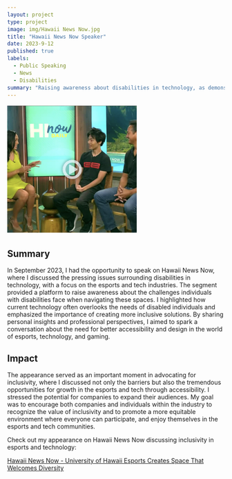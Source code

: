 ```yaml
---
layout: project
type: project
image: img/Hawaii News Now.jpg
title: "Hawaii News Now Speaker"
date: 2023-9-12
published: true
labels:
  - Public Speaking
  - News
  - Disabilities
summary: "Raising awareness about disabilities in technology, as demonstrated by appearance as a speaker on Hawaii News Now."
---
```


<div class="d-flex justify-content-center">
    <img class="img-fluid" src="../projects/NewsSpeaker.png" style="width: 300px; height: 300px; object-fit: cover;">
</div>


## Summary
In September 2023, I had the opportunity to speak on Hawaii News Now, where I discussed the pressing issues surrounding disabilities in technology, with a focus on the esports and tech industries. The segment provided a platform to raise awareness about the challenges individuals with disabilities face when navigating these spaces. I highlighted how current technology often overlooks the needs of disabled individuals and emphasized the importance of creating more inclusive solutions. By sharing personal insights and professional perspectives, I aimed to spark a conversation about the need for better accessibility and design in the world of esports, technology, and gaming.

## Impact 
The appearance served as an important moment in advocating for inclusivity, where I discussed not only the barriers but also the tremendous opportunities for growth in the esports and tech through accessibility. I stressed the potential for companies to expand their audiences. My goal was to encourage both companies and individuals within the industry to recognize the value of inclusivity and to promote a more equitable environment where everyone can participate, and enjoy themselves in the esports and tech communities.


<div class="portfolio-item">
    <p>Check out my appearance on Hawaii News Now discussing inclusivity in esports and technology:</p>
    <a href="https://www.hawaiinewsnow.com/video/2023/09/12/university-hawaii-esports-creates-space-that-welcomes-diversity-students/" target="_blank">
        Hawaii News Now - University of Hawaii Esports Creates Space That Welcomes Diversity
    </a>
</div>

